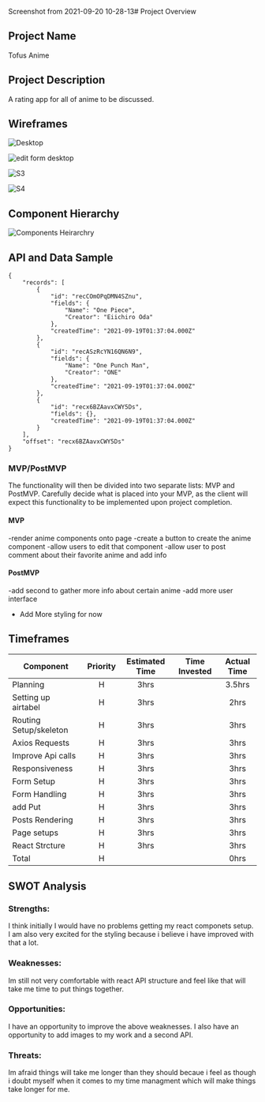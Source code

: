 Screenshot from 2021-09-20 10-28-13# Project Overview

## Project Name

Tofus Anime

## Project Description

A rating app for all of anime to be discussed.

## Wireframes

![Desktop](https://user-images.githubusercontent.com/88213280/134072821-4cda00d2-2460-4302-b955-eb1c6da815df.jpg)


![edit form desktop](https://user-images.githubusercontent.com/88213280/134072827-c5c45f35-56e9-4304-925c-87655ecb714a.jpg)


![S3](https://user-images.githubusercontent.com/88213280/134049267-60878d9c-18fe-4c54-bca3-d43bda025576.jpg)


![S4](https://user-images.githubusercontent.com/88213280/134049284-73d59da4-ff48-415d-9ad2-3f0c180c1d98.jpg)

## Component Hierarchy

![Components Heirarchry](https://user-images.githubusercontent.com/88213280/134052160-ff552031-0d17-4c8c-9983-fbe4b6f17fe5.jpg)

## API and Data Sample
```
{
    "records": [
        {
            "id": "recCOmOPqDMN4SZnu",
            "fields": {
                "Name": "One Piece",
                "Creator": "Eiichiro Oda"
            },
            "createdTime": "2021-09-19T01:37:04.000Z"
        },
        {
            "id": "recASzRcYN16QN6N9",
            "fields": {
                "Name": "One Punch Man",
                "Creator": "ONE"
            },
            "createdTime": "2021-09-19T01:37:04.000Z"
        },
        {
            "id": "recx6BZAavxCWY5Ds",
            "fields": {},
            "createdTime": "2021-09-19T01:37:04.000Z"
        }
    ],
    "offset": "recx6BZAavxCWY5Ds"
}
```
### MVP/PostMVP

The functionality will then be divided into two separate lists: MVP and PostMVP.  Carefully decide what is placed into your MVP, as the client will expect this functionality to be implemented upon project completion.  

#### MVP 
-render anime components onto page
-create a button to create the anime component
-allow users to edit that component
-allow user to post comment about their favorite anime and add info

#### PostMVP  
-add second to gather more info about certain anime
-add more user interface
- Add More styling for now
## Timeframes

| Component | Priority | Estimated Time | Time Invested | Actual Time |
| --- | :---: |  :---: | :---: | :---: |
| Planning | H | 3hrs|  | 3.5hrs |
| Setting up airtabel | H | 3hrs| | 2hrs |
| Routing Setup/skeleton| H | 3hrs|  | 3hrs |
| Axios Requests| H | 3hrs|  | 3hrs |
| Improve Api calls| H | 3hrs|  | 3hrs |
| Responsiveness| H | 3hrs|  | 3hrs |
| Form Setup| H | 3hrs|  | 3hrs |
| Form Handling| H | 3hrs| | 3hrs |
| add Put| H | 3hrs|  | 3hrs |
| Posts Rendering| H | 3hrs|| 3hrs |
| Page setups| H | 3hrs| | 3hrs |
| React Strcture| H | 3hrs| | 3hrs |
| Total| H | | | 0hrs |


## SWOT Analysis

### Strengths:
I think initially I would have no problems getting my react componets setup. I am also very excited for the styling because i believe i have improved with that a lot.
### Weaknesses:
Im still not very comfortable with react API structure and feel like that will take me time to put things together.

### Opportunities:
I have an opportunity to improve the above weaknesses. I also have an opportunity to add images to my work and a second API.
### Threats:
Im afraid things will take me longer than they should becaue i feel as though i doubt myself when it comes to my time managment which will make things take longer for me.
